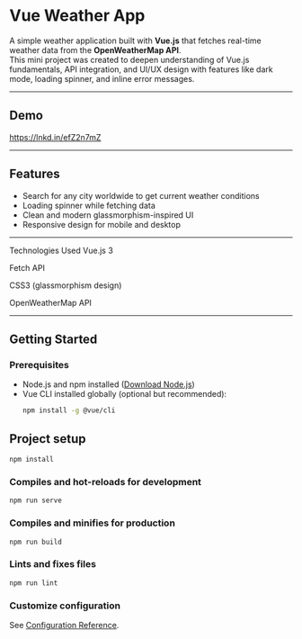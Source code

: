 # Vue Weather App

A simple weather application built with **Vue.js** that fetches real-time weather data from the **OpenWeatherMap API**.  
This mini project was created to deepen understanding of Vue.js fundamentals, API integration, and UI/UX design with features like dark mode, loading spinner, and inline error messages.

---

## Demo

 https://lnkd.in/efZ2n7mZ

---

## Features

- Search for any city worldwide to get current weather conditions  
- Loading spinner while fetching data  
- Clean and modern glassmorphism-inspired UI  
- Responsive design for mobile and desktop  

---

Technologies Used
Vue.js 3

Fetch API

CSS3 (glassmorphism design)

OpenWeatherMap API

---

## Getting Started

### Prerequisites

- Node.js and npm installed ([Download Node.js](https://nodejs.org/))  
- Vue CLI installed globally (optional but recommended):  
  ```bash
  npm install -g @vue/cli

## Project setup
```
npm install
```

### Compiles and hot-reloads for development
```
npm run serve
```

### Compiles and minifies for production
```
npm run build
```

### Lints and fixes files
```
npm run lint
```

### Customize configuration
See [Configuration Reference](https://cli.vuejs.org/config/).
